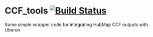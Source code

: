 # CCF_tools [![Build Status](https://travis-ci.org/obophenotype/CCF_tools.svg?branch=master)](https://travis-ci.org/obophenotype/CCF_tools)

Some simple wrapper code for integrating HubMap CCF outputs with Uberon
